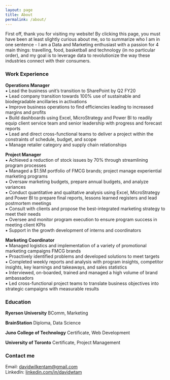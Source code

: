 ```yaml
---
layout: page
title: About
permalink: /about/
---
```


First off, thank you for visiting my website! By clicking this page, you must have been at least slightly curious about me, so to summarize who I am in one sentence - I am a Data and Marketing enthusiast with a passion for 4 main things: travelling, food, basketball and technology (in no particular order), and my goal is to leverage data to revolutionize the way these industries connect with their consumers.
  
  
### Work Experience

**Operations Manager**  
▪	Lead the business unit’s transition to SharePoint by Q2 FY20  
▪	Lead company transition towards 100% use of sustainable and biodegradable ancillaries in activations  
▪	Improve business operations to find efficiencies leading to increased margins and profits  
▪	Build dashboards using Excel, MicroStrategy and Power BI to readily equip client service team and senior leadership with progress and forecast reports  
▪	Lead and direct cross-functional teams to deliver a project within the constraints of schedule, budget, and scope  
▪	Manage retailer category and supply chain relationships  

**Project Manager**  
▪	Achieved a reduction of stock issues by 70% through streamlining program processes  
▪	Managed a $1.5M portfolio of FMCG brands; project manage experiential marketing programs  
▪	Oversaw marketing budgets, prepare annual budgets, and analyze variances  
▪	Conduct quantitative and qualitative analysis using Excel, MicroStrategy and Power BI to prepare final reports, lessons learned registers and lead postmortem meetings  
▪	Consult with clients and propose the best-integrated marketing strategy to meet their needs  
▪	Oversee and monitor program execution to ensure program success in meeting client KPIs  
▪	Support in the growth development of interns and coordinators  

**Marketing Coordinator**  
▪	Managed logistics and implementation of a variety of promotional marketing campaigns FMCG brands  
▪	Proactively identified problems and developed solutions to meet targets  
▪	Completed weekly reports and analysis with program insights, competitor insights, key learnings and takeaways, and sales statistics  
▪	Interviewed, on-boarded, trained and managed a high volume of brand ambassadors  
▪	Led cross-functional project teams to translate business objectives into strategic campaigns with measurable results  
  
  
### Education
**Ryerson University**
BComm, Marketing

**BrainStation**
Diploma, Data Science

**Juno College of Technology**
Certificate, Web Development

**University of Toronto**
Certificate, Project Management
  
  
### Contact me

Email: [davidwilkentam@gmail.com](mailto:davidwilkentam@gmail.com)  
LinkedIn: [linkedin.com/in/davidwtam](https://www.linkedin.com/in/linkedin.com/in/davidwtam)
